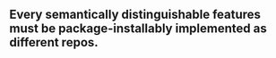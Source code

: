 ## Every semantically distinguishable features must be package-installably implemented as different repos.
